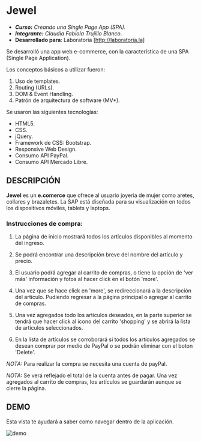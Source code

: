 # Jewel #

* **_Curso:_** _Creando una Single Page App (SPA)._
* **_Integrante:_** _Claudia Fabiola Trujillo Blanco._
* **Desarrollado para**: Laboratoria [http://laboratoria.la]


Se desarrolló una app web e-commerce, con la característica de una SPA (Single Page Application). 

Los conceptos básicos a utilizar fueron:

1. Uso de templates.
2. Routing (URLs).
3. DOM & Event Handling.
4. Patrón de arquitectura de software (MV*).

Se usaron las siguientes tecnologías:

* HTML5.
* CSS.
* jQuery.
* Framework de CSS: Bootstrap.
* Responsive Web Design.
* Consumo API PayPal.
* Consumo API Mercado Libre.


## DESCRIPCIÓN ##

**Jewel** es un **e.comerce** que ofrece al usuario joyeria de mujer como aretes, collares y brazaletes. La SAP está diseñada para su visualización en todos los dispositivos móviles, tablets y laptops.

### Instrucciones de compra: ###

1. La página de inicio mostrará todos los artículos disponibles al momento del ingreso.

2. Se podrá encontrar una descripción breve del nombre del artículo y precio.

3. El usuario podrá agregar al carrito de compras, o tiene la opción de 'ver más' información y fotos al hacer click en el botón 'more'.

4. Una vez que se hace click en 'more', se redireccionará a la descripción del artículo. Pudiendo regresar a la página principal o agregar al carrito de compras.

5. Una vez agregados todo los artículos deseados, en la parte superior se tendrá que hacer click al icono del carrito 'shopping' y se abrirá la lista de artículos seleccionados.

6. En la lista de artículos se corroborará si todos los artículos agregados se desean comprar por medio de PayPal o se podrán eliminar con el boton 'Delete'.

*_NOTA:_* Para realizar la compra se necesita una cuenta de payPal.

*_NOTA:_* Se verá reflejado el total de la cuenta antes de pagar. Una vez agregados al carrito de compras, los artículos se guardarán aunque se cierre la página.

## DEMO ##

Esta vista te ayudará a saber como navegar dentro de la aplicación.

![demo](assets/images/demo-jewel.gif)






